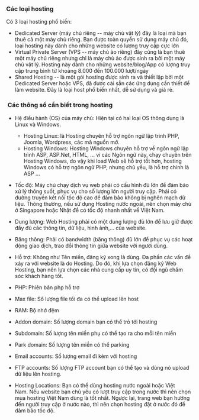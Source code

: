 ### Các loại hosting

Có 3 loại hosting phổ biến:

-   Dedicated Server (máy chủ riêng -- máy chủ vật lý) đây là loại mà bạn thuê cả một máy chủ riêng. Bạn được toàn quyền sử dụng máy chủ đó, loại hosting này dành cho những website có lượng truy cập cực lớn
-   Virtual Private Server (VPS -- máy chủ ảo riêng) đây cũng là bạn thuê một máy chủ riêng nhưng chỉ là máy chủ ảo được sinh ra bởi một máy chủ vật lý. Hosting này dành cho những website/blog/App có lượng truy cập trung bình từ khoảng 8.000 đến 100.000 lượt/ngày
-   Shared Hosting -- là một gói hosting được sinh ra và thiết lập bởi một Dedicated Server hoặc VPS, đã được cài sẵn các ứng dụng cần thiết để làm website. Đây là loại host phổ biến nhất, dễ sử dụng và giá rẻ.

###  Các thông số cần biết trong hosting

-   Hệ điều hành (OS) của máy chủ: Hiện tại có hai loại OS thông dụng là Linux và Windows.

    * Hosting Linux: là Hosting chuyên hỗ trợ ngôn ngữ lập trình PHP, Joomla, Wordpress, các mã nguồn mở.
    * Hosting Windows: Hosting Windows chuyên hỗ trợ về ngôn ngữ lập trình ASP, ASP.Net, HTML, ... vì các Ngôn ngữ này, chạy chuyên trên Hosting Windows, do vậy khi load Web sẽ hỗ trợ tốt hơn, hosting Windows có hỗ trợ ngôn ngữ PHP, nhưng chủ yếu, là hỗ trợ chính là ASP ...

-   Tốc độ: Máy chủ chạy dịch vụ web phải có cấu hình đủ lớn để đảm bảo xử lý thông suốt, phục vụ cho số lượng lớn người truy cập. Phải có đường truyền kết nối tốc độ cao để đảm bảo không bị nghẽn mạch dữ liệu. Thông thường, nếu sử dụng Hosting nước ngoài, nên chọn máy chủ ở Singapore hoặc Nhật để có tốc độ nhanh nhất về Việt Nam.
-   Dung lượng: Web Hosting phải có một dung lượng đủ lớn để lưu giữ được đầy đủ các thông tin, dữ liệu, hình ảnh,... của website.
-   Băng thông: Phải có bandwidth (băng thông) đủ lớn để phục vụ các hoạt động giao dịch, trao đổi thông tin giữa website với người dùng.
-   Hỗ trợ: Không như Tên miền, đăng ký xong là dùng. Đa phần các vấn đề xảy ra với website là do Hosting. Do đó, khi lựa chọn đăng ký Web Hosting, bạn nên lựa chọn các nhà cung cấp uy tín, có đội ngũ chăm sóc khách hàng tốt.
-   PHP: Phiên bản php hỗ trợ
-   Max file: Số lượng file tối đa có thể upload lên host
-   RAM: Bộ nhớ đệm
-   Addon domain: Số lượng domain bạn có thể trỏ tới hosting
-   Subdomain: Số lượng tên miền phụ có thể tạo ra cho mỗi tên miền
-   Park domain: Số lượng tên miền có thể parking
-   Email accounts: Số lượng email đi kèm với hosting
-   FTP accounts: Số lượng FTP account bạn có thể tạo và dùng nó upload dữ liệu lên hosting.
-   Hosting Locations: Bạn có thể dùng hosting nước ngoài hoặc Việt Nam. Nếu website bạn chủ yếu có lượt truy cập trong nước thì nên chọn mua hosting Việt Nam dùng là tốt nhất. Ngược lại, trang web bạn hướng đến người truy cập ở nước nào, thì nên chọn hosting đặt ở nước đó để đảm bảo tốc độ.